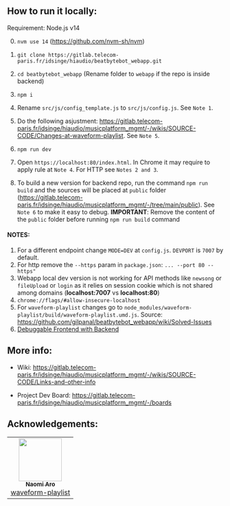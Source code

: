 ## How to run it locally:

Requirement: Node.js v14

0. `nvm use 14` (https://github.com/nvm-sh/nvm)

1. `git clone https://gitlab.telecom-paris.fr/idsinge/hiaudio/beatbytebot_webapp.git`
2. `cd beatbytebot_webapp` (Rename folder to `webapp` if the repo is inside backend)
3. `npm i`
4. Rename `src/js/config_template.js` to `src/js/config.js`. See `Note 1`.
5. Do the following asjustment: https://gitlab.telecom-paris.fr/idsinge/hiaudio/musicplatform_mgmt/-/wikis/SOURCE-CODE/Changes-at-waveform-playlist. See `Note 5`.
6. `npm run dev`
7. Open `https://localhost:80/index.html`. In Chrome it may require to apply rule at `Note 4`. For HTTP see `Notes 2 and 3`.
8. To build a new version for backend repo, run the command `npm run build` and the sources will be placed at `public` folder (https://gitlab.telecom-paris.fr/idsinge/hiaudio/musicplatform_mgmt/-/tree/main/public). See `Note 6` to make it easy to debug. **IMPORTANT**: Remove the content of the `public` folder before running  `npm run build` command


#### NOTES:
1. For a different endpoint change `MODE=DEV` at `config.js`. `DEVPORT` is `7007` by default.
2. For http remove the `--https` param in `package.json`: `... --port 80 --https"`
3. Webapp local dev version is not working for API methods like `newsong` or `fileUpload` or `login` as it relies on session cookie which is not shared among domains (**localhost:7007** vs **localhost:80**)
4. `chrome://flags/#allow-insecure-localhost`
5. For `waveform-playlist` changes go to `node_modules/waveform-playlist/build/waveform-playlist.umd.js`. Source: https://github.com/gilpanal/beatbytebot_webapp/wiki/Solved-Issues
6. [Debuggable Frontend with Backend](https://gitlab.telecom-paris.fr/idsinge/hiaudio/musicplatform_mgmt/-/wikis/SOURCE-CODE/Debuggable-Frontend-with-Backend)

## More info:

- Wiki: https://gitlab.telecom-paris.fr/idsinge/hiaudio/musicplatform_mgmt/-/wikis/SOURCE-CODE/Links-and-other-info

- Project Dev Board: https://gitlab.telecom-paris.fr/idsinge/hiaudio/musicplatform_mgmt/-/boards

## Acknowledgements:
<!-- prettier-ignore-start -->
<!-- markdownlint-disable -->
<table>
  <tr>
    <td align="center"><a href="https://github.com/naomiaro"><img src="https://avatars2.githubusercontent.com/u/35253?v=4" width="100px;" alt=""/><br /><sub><b>Naomi Aro</b></sub></a><br /><a href="https://github.com/naomiaro/waveform-playlist" title="Code">waveform-playlist</a></td> 
  </tr>
</table>
<!-- markdownlint-enable -->
<!-- prettier-ignore-end -->
